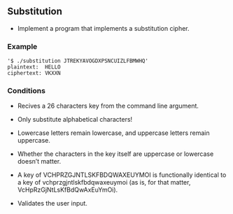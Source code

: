 ## Substitution

* Implement a program that implements a substitution cipher.
### Example
```
'$ ./substitution JTREKYAVOGDXPSNCUIZLFBMWHQ'
plaintext:  HELLO
ciphertext: VKXXN
```

### Conditions
* Recives a 26 characters key from the command line argument.

* Only substitute alphabetical characters!

* Lowercase letters remain lowercase, and uppercase letters remain uppercase.

* Whether the characters in the key itself are uppercase or lowercase doesn’t matter.

* A key of VCHPRZGJNTLSKFBDQWAXEUYMOI is functionally identical to a key of vchprzgjntlskfbdqwaxeuymoi (as is, for that matter, VcHpRzGjNtLsKfBdQwAxEuYmOi).

* Validates the user input.

